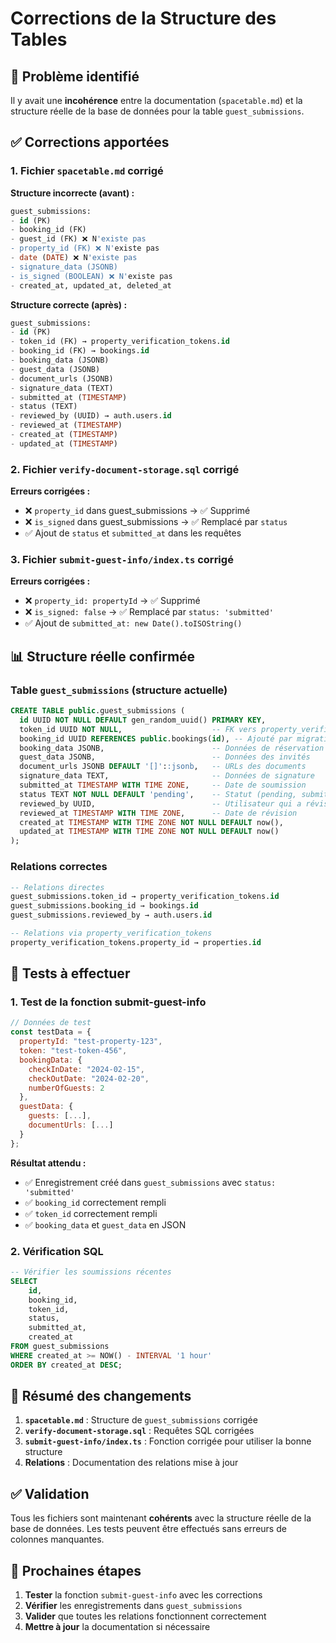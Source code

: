 # Corrections de la Structure des Tables

## 🚨 Problème identifié

Il y avait une **incohérence** entre la documentation (`spacetable.md`) et la structure réelle de la base de données pour la table `guest_submissions`.

## ✅ Corrections apportées

### 1. **Fichier `spacetable.md` corrigé**

**Structure incorrecte (avant) :**
```sql
guest_submissions:
- id (PK)
- booking_id (FK)
- guest_id (FK) ❌ N'existe pas
- property_id (FK) ❌ N'existe pas
- date (DATE) ❌ N'existe pas
- signature_data (JSONB)
- is_signed (BOOLEAN) ❌ N'existe pas
- created_at, updated_at, deleted_at
```

**Structure correcte (après) :**
```sql
guest_submissions:
- id (PK)
- token_id (FK) → property_verification_tokens.id
- booking_id (FK) → bookings.id
- booking_data (JSONB)
- guest_data (JSONB)
- document_urls (JSONB)
- signature_data (TEXT)
- submitted_at (TIMESTAMP)
- status (TEXT)
- reviewed_by (UUID) → auth.users.id
- reviewed_at (TIMESTAMP)
- created_at (TIMESTAMP)
- updated_at (TIMESTAMP)
```

### 2. **Fichier `verify-document-storage.sql` corrigé**

**Erreurs corrigées :**
- ❌ `property_id` dans guest_submissions → ✅ Supprimé
- ❌ `is_signed` dans guest_submissions → ✅ Remplacé par `status`
- ✅ Ajout de `status` et `submitted_at` dans les requêtes

### 3. **Fichier `submit-guest-info/index.ts` corrigé**

**Erreurs corrigées :**
- ❌ `property_id: propertyId` → ✅ Supprimé
- ❌ `is_signed: false` → ✅ Remplacé par `status: 'submitted'`
- ✅ Ajout de `submitted_at: new Date().toISOString()`

## 📊 Structure réelle confirmée

### Table `guest_submissions` (structure actuelle)

```sql
CREATE TABLE public.guest_submissions (
  id UUID NOT NULL DEFAULT gen_random_uuid() PRIMARY KEY,
  token_id UUID NOT NULL,                    -- FK vers property_verification_tokens
  booking_id UUID REFERENCES public.bookings(id), -- Ajouté par migration
  booking_data JSONB,                        -- Données de réservation
  guest_data JSONB,                          -- Données des invités
  document_urls JSONB DEFAULT '[]'::jsonb,   -- URLs des documents
  signature_data TEXT,                       -- Données de signature
  submitted_at TIMESTAMP WITH TIME ZONE,     -- Date de soumission
  status TEXT NOT NULL DEFAULT 'pending',    -- Statut (pending, submitted, reviewed)
  reviewed_by UUID,                          -- Utilisateur qui a révisé
  reviewed_at TIMESTAMP WITH TIME ZONE,      -- Date de révision
  created_at TIMESTAMP WITH TIME ZONE NOT NULL DEFAULT now(),
  updated_at TIMESTAMP WITH TIME ZONE NOT NULL DEFAULT now()
);
```

### Relations correctes

```sql
-- Relations directes
guest_submissions.token_id → property_verification_tokens.id
guest_submissions.booking_id → bookings.id
guest_submissions.reviewed_by → auth.users.id

-- Relations via property_verification_tokens
property_verification_tokens.property_id → properties.id
```

## 🧪 Tests à effectuer

### 1. **Test de la fonction submit-guest-info**

```javascript
// Données de test
const testData = {
  propertyId: "test-property-123",
  token: "test-token-456",
  bookingData: {
    checkInDate: "2024-02-15",
    checkOutDate: "2024-02-20",
    numberOfGuests: 2
  },
  guestData: {
    guests: [...],
    documentUrls: [...]
  }
};
```

**Résultat attendu :**
- ✅ Enregistrement créé dans `guest_submissions` avec `status: 'submitted'`
- ✅ `booking_id` correctement rempli
- ✅ `token_id` correctement rempli
- ✅ `booking_data` et `guest_data` en JSON

### 2. **Vérification SQL**

```sql
-- Vérifier les soumissions récentes
SELECT 
    id,
    booking_id,
    token_id,
    status,
    submitted_at,
    created_at
FROM guest_submissions 
WHERE created_at >= NOW() - INTERVAL '1 hour'
ORDER BY created_at DESC;
```

## 🎯 Résumé des changements

1. **`spacetable.md`** : Structure de `guest_submissions` corrigée
2. **`verify-document-storage.sql`** : Requêtes SQL corrigées
3. **`submit-guest-info/index.ts`** : Fonction corrigée pour utiliser la bonne structure
4. **Relations** : Documentation des relations mise à jour

## ✅ Validation

Tous les fichiers sont maintenant **cohérents** avec la structure réelle de la base de données. Les tests peuvent être effectués sans erreurs de colonnes manquantes.

## 🚀 Prochaines étapes

1. **Tester** la fonction `submit-guest-info` avec les corrections
2. **Vérifier** les enregistrements dans `guest_submissions`
3. **Valider** que toutes les relations fonctionnent correctement
4. **Mettre à jour** la documentation si nécessaire
